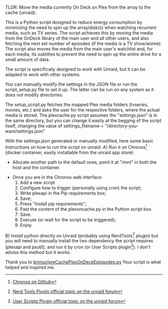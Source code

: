 TLDR: Move the media currently On Deck on Plex from the array to the cache (unraid).

This is a Python script designed to reduce energy consumption by minimizing the need to spin up the array/disk(s) when watching recurrent media, such as TV series. The script achieves this by moving the media from the OnDeck library of the main user and all other users, and also fetching the next set number of episodes (if the media is a TV show/anime). The script also moves the media from the main user's watchlist and, for each media, its subtitles to prevent the need to spin up the entire drive for a small amount of data.

The script is specifically designed to work with Unraid, but it can be adapted to work with other systems. 

You can manually modify the settings in the JSON file or run the script_setup.py file to set it up. The latter can be run on any system as it does not modify directories. 

The setup_script.py fetches the mapped Plex media folders (tvseries, movies, etc.) and asks the user for the respective folders, where the actual media is stored.
The plexcache.py script assumes the "settings.json" is in the same directory, but you can change it easily at the begging of the script itself, changing the value of settings_filename = "/directory-you-want/settings.json"

With the settings.json generated or manually modified, here some basic instructions on how to run the script on unraid:
A) Run it on Chronos[^3] (docker container, easily installable from the unraid app store):
* Allocate another path to the default ones, point it at "/mnt" in both the host and the container. 
- Once you are in the Chronos web interface: 
  1. Add a new script
  2. Configure how to trigger (personally using cron) the script; 
  3. Write plexapi in the Pip requirements box;
  4. Save;
  5. Press "Install pip requirements";
  6. Past the content of the plexoncache.py in the Python script box. 
  7. Save. 
  8. Execute (or wait for the script to be triggered); 
  9. Enjoy.

B) Install python directly on Unraid (probably using NerdTools[^4] plugin) but you will need to manually install the two dependency the script requires (plexapi and psutil); and run it by cron (or User Scripts plugin[^5]). I don't advise this method but it works.


Thank you to [brimur/preCachePlexOnDeckEpiosodes.py](https://gist.github.com/brimur/95277e75ca399d5d52b61e6aa192d1cd) Your script is what helped and inspired me.

[^1]: If you want to fetch more episodes, change this variable at the beginning of the script "number_episodes".
[^2]: [Official guide on how to fetch the token.](https://support.plex.tv/articles/204059436-finding-an-authentication-token-x-plex-token/)
[^3]: [Chronos on Github](https://github.com/simse/chronos)
[^4]: [Nerd Tools Plugin official topic on the unraid forum](https://forums.unraid.net/topic/129200-plug-in-nerdtools/)
[^5]: [User Scripts Plugin official topic on the unraid forum](https://forums.unraid.net/topic/48286-plugin-ca-user-scripts/)
